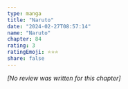 ```yaml
---
type: manga
title: "Naruto"
date: "2024-02-27T08:57:14"
name: "Naruto"
chapter: 84
rating: 3
ratingEmoji: ⭐️⭐️⭐️
share: false
---
```


*[No review was written for this chapter]*
